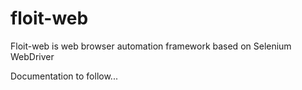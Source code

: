 # floit-web
Floit-web is web browser automation framework based on Selenium WebDriver  

Documentation to follow...
